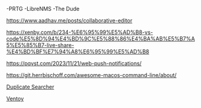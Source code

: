 -PRTG
-LibreNMS
-The Dude

https://www.aadhav.me/posts/collaborative-editor

https://xenby.com/b/234-%E6%95%99%E5%AD%B8-vs-code%E5%8D%94%E4%BD%9C%E5%88%86%E4%BA%AB%E5%B7%A5%E5%85%B7-live-share-%E4%BD%BF%E7%94%A8%E6%95%99%E5%AD%B8

https://pqvst.com/2023/11/21/web-push-notifications/

https://git.herrbischoff.com/awesome-macos-command-line/about/

[Duplicate Searcher](http://malich.ru/duplicate_searcher)

[Ventoy](https://github.com/ventoy/Ventoy)